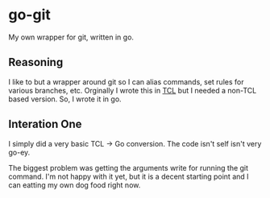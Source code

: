 # go-git
My own wrapper for git, written in go. 

## Reasoning

I like to but a wrapper around git so I can alias commands, set rules for various branches, etc. Orginally I wrote this in [TCL](https://tcl-lang.org) but I needed a non-TCL based version. So, I wrote it in go. 

## Interation One

I simply did a very basic TCL -> Go conversion. The code isn't self isn't very go-ey. 

The biggest problem was getting the arguments write for running the git command. I'm not happy with it yet, but it is a decent starting point and I can eatting my own dog food right now.

